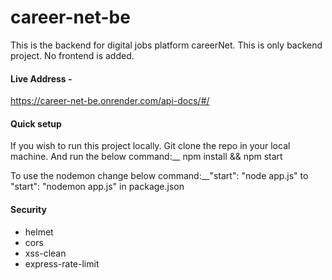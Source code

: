 # career-net-be
This is the backend for digital jobs platform careerNet. This is only backend project. No frontend is added.

#### Live Address -
https://career-net-be.onrender.com/api-docs/#/

#### Quick setup

If you wish to run this project locally. Git clone the repo in your local machine. And run the below command:__
npm install && npm start

To use the nodemon change below command:__"start": "node app.js" to "start": "nodemon app.js" in package.json

#### Security

- helmet
- cors
- xss-clean
- express-rate-limit

